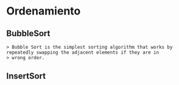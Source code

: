 # Ordenamiento 
## BubbleSort 

	> Bubble Sort is the simplest sorting algorithm that works by repeatedly swapping the adjacent elements if they are in 
	> wrong order.

## InsertSort
